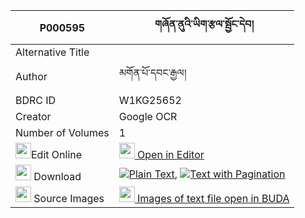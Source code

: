 |P000595|གཞོན་ནུའི་ཡིག་རྩལ་སྦྱོང་དེབ། 
| --- | --- 
|Alternative Title |
|Author| མགོན་པོ་དབང་རྒྱལ།
|BDRC ID | W1KG25652
|Creator | Google OCR
|Number of Volumes| 1
|<img width="25" src="https://img.icons8.com/color/25/000000/edit-property.png">Edit Online| [<img width="25" src="https://avatars.githubusercontent.com/u/45091458?s=200&v=4"> Open in Editor](http://editor.openpecha.org/P000595)
|<img width="25" src="https://img.icons8.com/fluent/48/000000/download-2.png"/>  Download | [![](https://img.icons8.com/color/20/000000/txt.png)Plain Text](https://github.com/Openpecha/P000595/releases/download/v1/shyonnu_i_yik_tsal_jong_deb_plain_P000595.zip), [![](https://img.icons8.com/color/20/000000/txt.png)Text with Pagination](https://github.com/Openpecha/P000595/releases/download/v1/shyonnu_i_yik_tsal_jong_deb_pages_P000595.zip)
|<img width="25" src="https://img.icons8.com/plasticine/100/000000/pictures-folder.png"/>  Source Images | [<img width="25" src="https://library.bdrc.io/icons/BUDA-small.svg"> Images of text file open in BUDA](https://library.bdrc.io/show/bdr:W1KG25652)